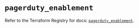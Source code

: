 # `pagerduty_enablement`

Refer to the Terraform Registry for docs: [`pagerduty_enablement`](https://registry.terraform.io/providers/pagerduty/pagerduty/3.30.0/docs/resources/enablement).
